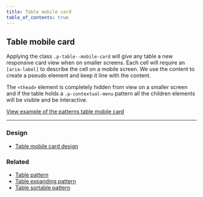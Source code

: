 ```yaml
---
title: Table mobile card
table_of_contents: true
---
```


## Table mobile card

Applying the class `.p-table--mobile-card` will give any table a new responsive card view when on smaller screens. Each cell will require
an `[aria-label]` to describe the cell on a mobile screen. We use the content to create a pseudo element and keep it line with the content.

The `<thead>` element is completely hidden from  view on a smaller screen and if the table holds a `.p-contextual-menu` pattern all the children elements will be visible and be interactive.

<a href="https://canonical-web-and-design.github.io/vanilla-framework/examples/patterns/tables/table-mobile-card/"
  class="js-example">
  View example of the patterns table mobile card
</a>

<hr />

### Design

* [Table mobile card design](https://github.com/ubuntudesign/vanilla-design/tree/master/Table%20mobile%20card)

### Related

* [Table pattern](/en/base/table)
* [Table expanding pattern](/en/patterns/table-expanding)
* [Table sortable pattern](/en/patterns/table-sortable)
